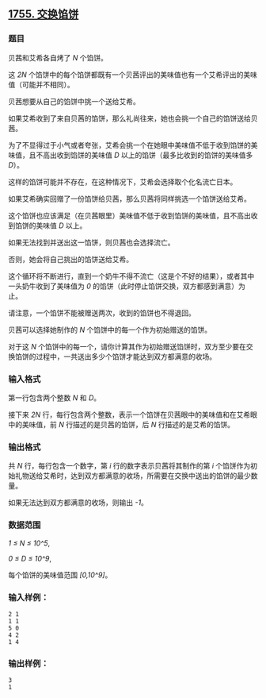 ## [1755. 交换馅饼](https://www.acwing.com/problem/content/1757/)

### 题目

贝茜和艾希各自烤了 *N* 个馅饼。

这 *2N* 个馅饼中的每个馅饼都既有一个贝茜评出的美味值也有一个艾希评出的美味值（可能并不相同）。

贝茜想要从自己的馅饼中挑一个送给艾希。

如果艾希收到了来自贝茜的馅饼，那么礼尚往来，她也会挑一个自己的馅饼送给贝茜。

为了不显得过于小气或者夸张，艾希会挑一个在她眼中美味值不低于收到馅饼的美味值，且不高出收到馅饼的美味值 *D* 以上的馅饼（最多比收到的馅饼的美味值多 *D*）。

这样的馅饼可能并不存在，在这种情况下，艾希会选择取个化名流亡日本。

如果艾希确实回赠了一份馅饼给贝茜，那么贝茜将同样挑选一个馅饼送给艾希。

这个馅饼也应该满足（在贝茜眼里）美味值不低于收到馅饼的美味值，且不高出收到馅饼的美味值 *D* 以上。

如果无法找到并送出这一馅饼，则贝茜也会选择流亡。

否则，她会将自己挑出的馅饼送给艾希。

这个循环将不断进行，直到一个奶牛不得不流亡（这是个不好的结果），或者其中一头奶牛收到了美味值为 *0* 的馅饼（此时停止馅饼交换，双方都感到满意）为止。

请注意，一个馅饼不能被赠送两次，收到的馅饼也不得退回。

贝茜可以选择她制作的 *N* 个馅饼中的每一个作为初始赠送的馅饼。

对于这 *N* 个馅饼中的每一个，请你计算其作为初始赠送馅饼时，双方至少要在交换馅饼的过程中，一共送出多少个馅饼才能达到双方都满意的收场。

### 输入格式

第一行包含两个整数 *N* 和 *D*。

接下来 *2N* 行，每行包含两个整数，表示一个馅饼在贝茜眼中的美味值和在艾希眼中的美味值，前 *N* 行描述的是贝茜的馅饼，后 *N* 行描述的是艾希的馅饼。

### 输出格式

共 *N* 行，每行包含一个数字，第 *i* 行的数字表示贝茜将其制作的第 *i* 个馅饼作为初始礼物送给艾希时，达到双方都满意的收场，所需要在交换中送出的馅饼的最少数量。

如果无法达到双方都满意的收场，则输出 *-1*。

### 数据范围

*1 ≤ N ≤ 10^5*,

*0 ≤ D ≤ 10^9*,

每个馅饼的美味值范围 *[0,10^9]*。

### 输入样例：

```
2 1
1 1
5 0
4 2
1 4
```

### 输出样例：

```
3
1
```
